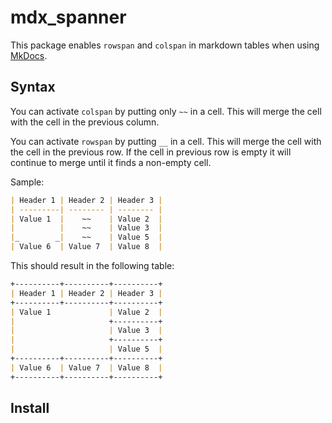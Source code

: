 # mdx_spanner

This package enables `rowspan` and `colspan` in markdown tables when using [MkDocs](https://www.mkdocs.org/).

## Syntax

You can activate `colspan` by putting only `~~` in a cell. This will merge the cell with the cell in the previous column.

You can activate `rowspan` by putting `__` in a cell. This will merge the cell with the cell in the previous row. If the cell in previous row is empty it will continue to merge until it finds a non-empty cell.

Sample:

```md
| Header 1 | Header 2 | Header 3 |
| ---------| -------- | -------- |
| Value 1  |    ~~    | Value 2  |
|          |    ~~    | Value 3  |
|_        _|    ~~    | Value 5  |
| Value 6  | Value 7  | Value 8  |
```

This should result in the following table:
```md
+----------+----------+----------+
| Header 1 | Header 2 | Header 3 |
+----------+----------+----------+
| Value 1             | Value 2  |
|                     +----------+
|                     | Value 3  |
|                     +----------+
|                     | Value 5  |
+----------+----------+----------+
| Value 6  | Value 7  | Value 8  |
+----------+----------+----------+
```

## Install
